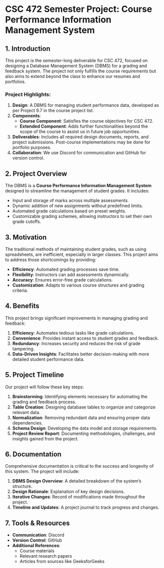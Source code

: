 
# CSC 472 Semester Project: Course Performance Information Management System

## 1. Introduction

This project is the semester-long deliverable for CSC 472, focused on designing a Database Management System (DBMS) for a grading and feedback system. The project not only fulfills the course requirements but also aims to extend beyond the class to enhance our resumes and portfolios.

### Project Highlights:
1. **Design**: A DBMS for managing student performance data, developed as per Project 9.7 in the course project list.
2. **Components**:
   - **Course Component**: Satisfies the course objectives for CSC 472.
   - **Extended Component**: Adds further functionalities beyond the scope of the course to assist us in future job opportunities.
3. **Deliverables**: Includes all required design documents, reports, and project submissions. Post-course implementations may be done for portfolio purposes.
4. **Collaboration**: We use Discord for communication and GitHub for version control.

## 2. Project Overview

The DBMS is a **Course Performance Information Management System** designed to streamline the management of student grades. It includes:
- Input and storage of marks across multiple assessments.
- Dynamic addition of new assignments without predefined limits.
- Automated grade calculations based on preset weights.
- Customizable grading schemes, allowing instructors to set their own grade cutoffs.

## 3. Motivation

The traditional methods of maintaining student grades, such as using spreadsheets, are inefficient, especially in larger classes. This project aims to address those shortcomings by providing:
- **Efficiency**: Automated grading processes save time.
- **Flexibility**: Instructors can add assessments dynamically.
- **Accuracy**: Ensures error-free grade calculations.
- **Customization**: Adapts to various course structures and grading criteria.

## 4. Benefits

This project brings significant improvements in managing grading and feedback:
1. **Efficiency**: Automates tedious tasks like grade calculations.
2. **Convenience**: Provides instant access to student grades and feedback.
3. **Redundancy**: Increases security and reduces the risk of grade tampering.
4. **Data-Driven Insights**: Facilitates better decision-making with more detailed student performance data.

## 5. Project Timeline

Our project will follow these key steps:
1. **Brainstorming**: Identifying elements necessary for automating the grading and feedback process.
2. **Table Creation**: Designing database tables to organize and categorize relevant data.
3. **Normalization**: Removing redundant data and ensuring proper data dependencies.
4. **Schema Design**: Developing the data model and storage requirements.
5. **Project Review Report**: Documenting methodologies, challenges, and insights gained from the project.

## 6. Documentation

Comprehensive documentation is critical to the success and longevity of this system. The project will include:
1. **DBMS Design Overview**: A detailed breakdown of the system’s structure.
2. **Design Rationale**: Explanation of key design decisions.
3. **Iterative Changes**: Record of modifications made throughout the project.
4. **Timeline and Updates**: A project journal to track progress and changes.

## 7. Tools & Resources

- **Communication**: Discord
- **Version Control**: GitHub
- **Additional References**:
  - Course materials
  - Relevant research papers
  - Articles from sources like GeeksforGeeks

